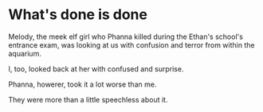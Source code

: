 # What's done is done

Melody, the meek elf girl who Phanna killed during the Ethan's school's entrance exam, was looking at us with confusion and terror from within the aquarium.

I, too, looked back at her with confused and surprise.

Phanna, howerer, took it a lot worse than me.

They were more than a little speechless about it. 
